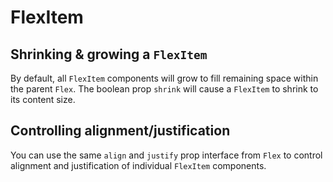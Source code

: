 # FlexItem

## Shrinking & growing a `FlexItem`
By default, all `FlexItem` components will grow to fill remaining space within the parent
`Flex`. The boolean prop `shrink` will cause a `FlexItem` to shrink to its content size.


## Controlling alignment/justification
You can use the same `align` and `justify` prop interface from `Flex` to control alignment and justification of individual `FlexItem` components.

